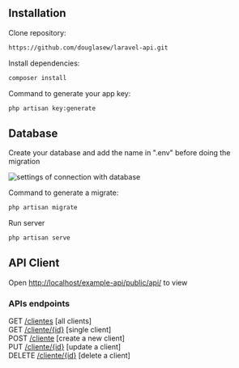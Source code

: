 ## Installation

Clone repository:
```sh
https://github.com/douglasew/laravel-api.git
```
Install dependencies:
```sh
composer install
```
Command to generate your app key:
```sh
php artisan key:generate
```
## Database
Create your database and add the name in ".env" before doing the migration

![settings of connection with database](https://cdn.discordapp.com/attachments/331545069423165440/845492439191126047/unknown.png)

Command to generate a migrate:
```sh
php artisan migrate
```
Run server
```sh
php artisan serve
```
## API Client
Open [http://localhost/example-api/public/api/](http://localhost/example-api/public/api/) to view

### APIs endpoints

GET  [/clientes](http://localhost/example-api/public/api/clientes)  [all clients]  
GET  [/cliente/{id}](http://localhost/example-api/public/api/clientes/id)  [single client]  
POST  [/cliente](http://localhost/example-api/public/api/cliente)  [create a new client]  
PUT  [/cliente/{id}](http://localhost/example-api/public/api/clientes/id)  [update a client]  
DELETE  [/cliente/{id}](http://localhost/example-api/public/api/clientes/id)  [delete a client]
